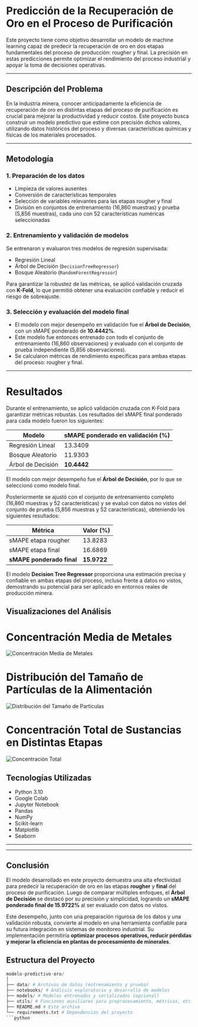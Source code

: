 # Predicción de la Recuperación de Oro en el Proceso de Purificación

Este proyecto tiene como objetivo desarrollar un modelo de machine learning capaz de predecir la recuperación de oro en dos etapas fundamentales del proceso de producción: rougher y final. La precisión en estas predicciones permite optimizar el rendimiento del proceso industrial y apoyar la toma de decisiones operativas.

---

##  Descripción del Problema

En la industria minera, conocer anticipadamente la eficiencia de recuperación de oro en distintas etapas del proceso de purificación es crucial para mejorar la productividad y reducir costos. Este proyecto busca construir un modelo predictivo que estime con precisión dichos valores, utilizando datos históricos del proceso y diversas características químicas y físicas de los materiales procesados.

---

##  Metodología

### 1. Preparación de los datos
- Limpieza de valores ausentes  
- Conversión de características temporales  
- Selección de variables relevantes para las etapas rougher y final  
- División en conjuntos de entrenamiento (16,860 muestras) y prueba (5,856 muestras), cada uno con 52 características numéricas seleccionadas

### 2. Entrenamiento y validación de modelos
Se entrenaron y evaluaron tres modelos de regresión supervisada:

- Regresión Lineal  
- Árbol de Decisión (`DecisionTreeRegressor`)  
- Bosque Aleatorio (`RandomForestRegressor`)  

Para garantizar la robustez de las métricas, se aplicó validación cruzada con **K-Fold**, lo que permitió obtener una evaluación confiable y reducir el riesgo de sobreajuste.

### 3. Selección y evaluación del modelo final
- El modelo con mejor desempeño en validación fue el **Árbol de Decisión**, con un sMAPE ponderado de **10.4442%**.
- Este modelo fue entonces entrenado con todo el conjunto de entrenamiento (16,860 observaciones) y evaluado con el conjunto de prueba independiente (5,856 observaciones).
- Se calcularon métricas de rendimiento específicas para ambas etapas del proceso: rougher y final.

---

# Resultados

Durante el entrenamiento, se aplicó validación cruzada con K-Fold para garantizar métricas robustas. Los resultados del sMAPE final ponderado para cada modelo fueron los siguientes:

| Modelo                  | sMAPE ponderado en validación (%) |
|-------------------------|------------------------------------|
| Regresión Lineal        | 13.3409                            |
| Bosque Aleatorio        | 11.9303                            |
| Árbol de Decisión       | **10.4442**                        |

El modelo con mejor desempeño fue el **Árbol de Decisión**, por lo que se seleccionó como modelo final.

Posteriormente se ajustó con el conjunto de entrenamiento completo (16,860 muestras y 52 características) y se evaluó con datos no vistos del conjunto de prueba (5,856 muestras y 52 características), obteniendo los siguientes resultados:

| Métrica                  | Valor (%)    |
|--------------------------|--------------|
| sMAPE etapa rougher      | 13.8283      |
| sMAPE etapa final        | 16.6869      |
| **sMAPE ponderado final**| **15.9722**  |

El modelo **Decision Tree Regressor** proporciona una estimación precisa y confiable en ambas etapas del proceso, incluso frente a datos no vistos, demostrando su potencial para ser aplicado en entornos reales de producción minera.

## Visualizaciones del Análisis

# Concentración Media de Metales

![Concentración Media de Metales](https://github.com/user-attachments/assets/5745e3a2-fc49-4083-ae61-66d0653bf9a8?raw=true)

# Distribución del Tamaño de Partículas de la Alimentación

![Distribución del Tamaño de Partículas](https://github.com/user-attachments/assets/271f0f1f-53b3-462e-b2aa-b7ad156c7772?raw=true)

# Concentración Total de Sustancias en Distintas Etapas

![Concentración Total](https://github.com/user-attachments/assets/c2150530-78ec-4123-b5c7-1c4d4d7a6731?raw=true)




## Tecnologías Utilizadas

- Python 3.10  
- Google Colab  
- Jupyter Notebook  
- Pandas  
- NumPy  
- Scikit-learn  
- Matplotlib  
- Seaborn

---

---

## Conclusión

El modelo desarrollado en este proyecto demuestra una alta efectividad para predecir la recuperación de oro en las etapas **rougher** y **final** del proceso de purificación. Luego de comparar múltiples enfoques, el **Árbol de Decisión** se destacó por su precisión y simplicidad, logrando un **sMAPE ponderado final de 15.9722%** al ser evaluado con datos no vistos.

Este desempeño, junto con una preparación rigurosa de los datos y una validación robusta, convierte al modelo en una herramienta confiable para su futura integración en sistemas de monitoreo industrial. Su implementación permitiría **optimizar procesos operativos, reducir pérdidas y mejorar la eficiencia en plantas de procesamiento de minerales**.

## Estructura del Proyecto

```python
modelo-predictivo-oro/
│
├── data/ # Archivos de datos (entrenamiento y prueba)
├── notebooks/ # Análisis exploratorio y desarrollo de modelos
├── models/ # Modelos entrenados y serializados (opcional)
├── utils/ # Funciones auxiliares para preprocesamiento, métricas, etc.
├── README.md # Este archivo
└── requirements.txt # Dependencias del proyecto
```python
